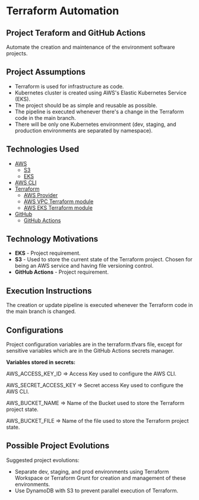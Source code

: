 # Terraform Automation

## Project Teraform and GitHub Actions

Automate the creation and maintenance of the environment software projects.

## Project Assumptions

- Terraform is used for infrastructure as code.
- Kubernetes cluster is created using AWS's Elastic Kubernetes Service (EKS).
- The project should be as simple and reusable as possible.
- The pipeline is executed whenever there's a change in the Terraform code in the main branch.
- There will be only one Kubernetes environment (dev, staging, and production environments are separated by namespace).

## Technologies Used

- [AWS](https://aws.amazon.com)
    - [S3](https://aws.amazon.com/s3)
    - [EKS](https://aws.amazon.com/eks)
- [AWS CLI](https://aws.amazon.com/cli/)
- [Terraform](https://www.terraform.io)
    - [AWS Provider](https://registry.terraform.io/providers/hashicorp/aws)
    - [AWS VPC Terraform module](https://registry.terraform.io/modules/terraform-aws-modules/vpc/aws)
    - [AWS EKS Terraform module](https://registry.terraform.io/modules/terraform-aws-modules/eks/aws)
- [GitHub](https://github.com)
    - [GitHub Actions](https://github.com/features/actions)

## Technology Motivations

- **EKS** - Project requirement.
- **S3** - Used to store the current state of the Terraform project. Chosen for being an AWS service and having file versioning control.
- **GitHub Actions** - Project requirement.

## Execution Instructions

The creation or update pipeline is executed whenever the Terraform code in the main branch is changed.

## Configurations 

Project configuration variables are in the terraform.tfvars file, except for sensitive variables which are in the GitHub Actions secrets manager.

**Variables stored in secrets:**

AWS_ACCESS_KEY_ID => Access Key used to configure the AWS CLI.

AWS_SECRET_ACCESS_KEY => Secret access Key used to configure the AWS CLI.

AWS_BUCKET_NAME => Name of the Bucket used to store the Terraform project state.

AWS_BUCKET_FILE => Name of the file used to store the Terraform project state.


## Possible Project Evolutions

Suggested project evolutions:

- Separate dev, staging, and prod environments using Terraform Workspace or Terraform Grunt for creation and management of these environments.
- Use DynamoDB with S3 to prevent parallel execution of Terraform.
